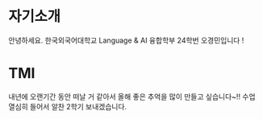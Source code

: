 # 자기소개
안녕하세요. 한국외국어대학교 Language & AI 융합학부 24학번 오경민입니다 !

# TMI
내년에 오랜기간 동안 떠날 거 같아서 올해 좋은 추억을 많이 만들고 싶습니다~!!
수업 열심히 들어서 알찬 2학기 보내겠습니다.
